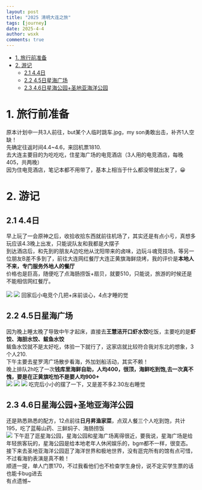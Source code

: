 ```yaml
---
layout: post
title: "2025 清明大连之旅"
tags: [journey]
date: 2025-4-4
author: wsxk
comments: true
---
```


- [1. 旅行前准备](#1-旅行前准备)
- [2. 游记](#2-游记)
  - [2.1 4.4日](#21-44日)
  - [2.2 4.5日星海广场](#22-45日星海广场)
  - [2.3 4.6日星海公园+圣地亚海洋公园](#23-46日星海公园圣地亚海洋公园)


# 1. 旅行前准备<br>
原本计划中一共3人前往，but某个人临时跳车.jpg，my son勇敢出击，补齐1人空缺！<br>
先确定往返时间4.4~4.6，来回机票1810.<br>
去大连主要目的为吃吃吃，住星海广场的电竞酒店（3人用的电竞酒店，每晚405，共两晚）<br>
因为住电竞酒店，笔记本都不用带了，基本上相当于什么都没带就出发了，😀

# 2. 游记<br>
## 2.1 4.4日<br>
早上玩了一会原神之后，收拾收拾东西就前往机场了，其实还是有点小亏，真想多玩应该4.3晚上出发，只能说队友和我都是大摆子<br>
到达酒店后，和先到的朋友A边吃他从沈阳带来的卤味，边玩斗魂竞技场，等另一位朋友B差不多到了，前往大连网红餐厅大连正黄旗海鲜烧烤，我的评价是**本地人不来，专门服务外地人的餐厅**<br>
价格也是巨高，随便吃了点海肠捞饭+扇贝，就要510，只能说，旅游的时候还是不能相信网红餐厅。<br>    
![](https://raw.githubusercontent.com/wsxk/wsxk_pictures/main/2025-9-25/7cd14d9b25663ae14f3ddfd4a984e060.jpg)
![](https://raw.githubusercontent.com/wsxk/wsxk_pictures/main/2025-9-25/0800a2ad2d481f4c4db3f42090dd5647.jpg)
回家后小电竞个几把+床前谈心，4点才睡的觉<br>

## 2.2 4.5日星海广场<br>
因为晚上睡太晚了导致中午才起床，直接去**王慧洁开口虾水饺**吃饭，主要吃的是**虾饺、海胆水饺、鲅鱼水饺**<br>
鲅鱼水饺就不是太好吃，体验一下就行了，这家店就比较符合我对东北的想象，3个人210.<br>
下午主要去星罗湾广场散步看海，外加划船活动，其实不赖！<br>
晚上排队2h吃了一次**钱库里海鲜自助，人均400，很顶，海鲜吃到饱,去一次真不愧，要是在正黄旗吃怕不是要人均900+**<br>
![](https://raw.githubusercontent.com/wsxk/wsxk_pictures/main/2025-9-25/55cf821571b86e0507f983bbc0e0081f.jpg)
![](https://raw.githubusercontent.com/wsxk/wsxk_pictures/main/2025-9-25/16b50259daeb5ccac3580e4b0a527bd1.jpg)
![](https://raw.githubusercontent.com/wsxk/wsxk_pictures/main/2025-9-25/69a0931c64c4af1d794bb89f166e5cf0.jpg)
吃完后小小的摆了一下，又是差不多2.30左右睡觉<br>

## 2.3 4.6日星海公园+圣地亚海洋公园<br>
还是熟悉熟悉的配方，12点前往**日月昇渔家菜**，点双人餐三个人吃到饱，共计195，吃了蓝莓山药、三鲜焖子、海肠捞饭<br>
![](https://raw.githubusercontent.com/wsxk/wsxk_pictures/main/2025-9-25/IMG_2522.JPG)
下午逛了逛星海公园，星海公园和星海广场离得很近，要我说，星海广场是给年轻旅客玩的，星海公园是给本地老年人休闲娱乐的，bgm都不一样，很变态。<br>
接下来去圣地亚海洋公园逛了海洋世界和极地世界，没有逛完所有的馆有点可惜，不过看海豹表演是真不赖！<br>
顺道一提，单人门票170，不过我看他们也不检查学生身份，说不定买学生票的话也能卡bug进去<br>
有点遗憾~<br>

<!-- Google tag (gtag.js) -->
<script async src="https://www.googletagmanager.com/gtag/js?id=G-C22S5YSYL7"></script>
<script>
  window.dataLayer = window.dataLayer || [];
  function gtag(){dataLayer.push(arguments);}
  gtag('js', new Date());

  gtag('config', 'G-C22S5YSYL7');
</script>
